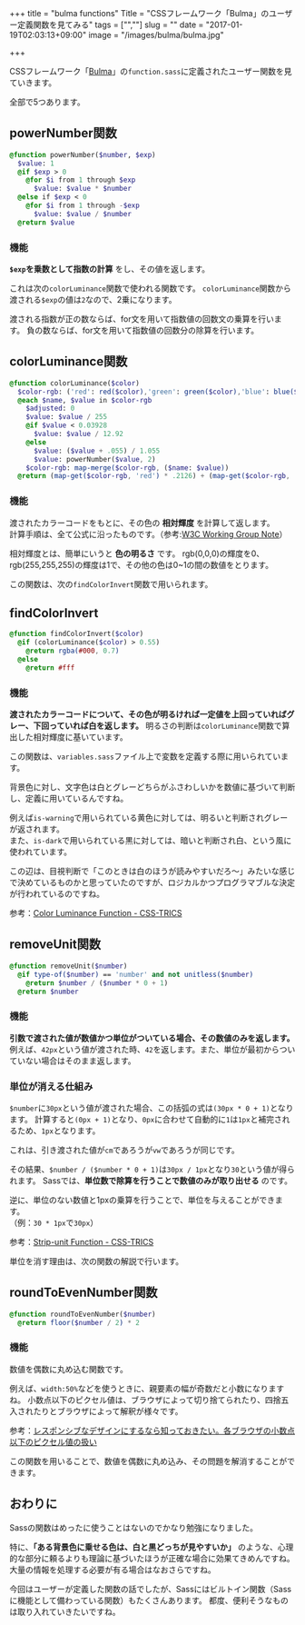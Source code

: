 +++
title = "bulma functions"
Title = "CSSフレームワーク「Bulma」のユーザー定義関数を見てみる"
tags = ["",""]
slug = ""
date = "2017-01-19T02:03:13+09:00"
image = "/images/bulma/bulma.jpg"

+++

CSSフレームワーク「[Bulma](http://buima.io/)」の`function.sass`に定義されたユーザー関数を見ていきます。

全部で5つあります。
<!--more-->
## powerNumber関数

```sass
@function powerNumber($number, $exp)
  $value: 1
  @if $exp > 0
    @for $i from 1 through $exp
      $value: $value * $number
  @else if $exp < 0
    @for $i from 1 through -$exp
      $value: $value / $number
  @return $value
```

### 機能
**`$exp`を乗数として指数の計算** をし、その値を返します。

これは次の`colorLuminance`関数で使われる関数です。
`colorLuminance`関数から渡される`$exp`の値は`2`なので、2乗になります。

渡される指数が正の数ならば、for文を用いて指数値の回数文の乗算を行います。
負の数ならば、for文を用いて指数値の回数分の除算を行います。

## colorLuminance関数

```sass
@function colorLuminance($color)
  $color-rgb: ('red': red($color),'green': green($color),'blue': blue($color))
  @each $name, $value in $color-rgb
    $adjusted: 0
    $value: $value / 255
    @if $value < 0.03928
      $value: $value / 12.92
    @else
      $value: ($value + .055) / 1.055
      $value: powerNumber($value, 2)
    $color-rgb: map-merge($color-rgb, ($name: $value))
  @return (map-get($color-rgb, 'red') * .2126) + (map-get($color-rgb, 'green') * .7152) + (map-get($color-rgb, 'blue') * .0722)
```

### 機能
渡されたカラーコードをもとに、その色の **相対輝度** を計算して返します。  
計算手順は、全て公式に沿ったものです。（参考:[W3C Working Group Note](http://waic.jp/docs/WCAG-TECHS/G145.html)）

相対輝度とは、簡単にいうと **色の明るさ** です。
rgb(0,0,0)の輝度を0、rgb(255,255,255)の輝度は1で、その他の色は0~1の間の数値をとります。

この関数は、次の`findColorInvert`関数で用いられます。


## findColorInvert

```sass
@function findColorInvert($color)
  @if (colorLuminance($color) > 0.55)
    @return rgba(#000, 0.7)
  @else
    @return #fff
```

### 機能
**渡されたカラーコードについて、その色が明るければ一定値を上回っていればグレー、下回っていれば白を返します。**
明るさの判断は`colorLuminance`関数で算出した相対輝度に基いています。

この関数は、`variables.sass`ファイル上で変数を定義する際に用いられています。

背景色に対し、文字色は白とグレーどちらがふさわしいかを数値に基づいて判断し、定義に用いているんですね。

例えば`is-warning`で用いられている黄色に対しては、明るいと判断されグレーが返されます。<br>
また、`is-dark`で用いられている黒に対しては、暗いと判断され白、という風に使われています。

この辺は、目視判断で「このときは白のほうが読みやすいだろ〜」みたいな感じで決めているものかと思っていたのですが、ロジカルかつプログラマブルな決定が行われているのですね。

参考：[Color Luminance Function - CSS-TRICS](https://css-tricks.com/snippets/sass/luminance-color-function/)


## removeUnit関数

```sass
@function removeUnit($number)
  @if type-of($number) == 'number' and not unitless($number)
    @return $number / ($number * 0 + 1)
  @return $number
```

### 機能
**引数で渡された値が数値かつ単位がついている場合、その数値のみを返します。**
例えば、`42px`という値が渡された時、`42`を返します。また、単位が最初からついていない場合はそのまま返します。


### 単位が消える仕組み
`$number`に`30px`という値が渡された場合、この括弧の式は`(30px * 0 + 1)`となります。
計算すると`(0px + 1)`となり、`0px`に合わせて自動的に`1`は`1px`と補完されるため、`1px`となります。

これは、引き渡された値が`cm`であろうが`vw`であろうが同じです。

その結果、`$number / ($number * 0 + 1)`は`30px / 1px`となり`30`という値が得られます。
Sassでは、**単位数で除算を行うことで数値のみが取り出せる** のです。

逆に、単位のない数値と1pxの乗算を行うことで、単位を与えることができます。<br>
（例：`30 * 1px`で`30px`）

参考：[Strip-unit Function - CSS-TRICS](https://css-tricks.com/snippets/sass/strip-unit-function/)

単位を消す理由は、次の関数の解説で行います。


## roundToEvenNumber関数

```sass
@function roundToEvenNumber($number)
  @return floor($number / 2) * 2
```

### 機能
数値を偶数に丸め込む関数です。

例えば、`width:50%`などを使うときに、親要素の幅が奇数だと小数になりますね。
小数点以下のピクセル値は、ブラウザによって切り捨てられたり、四捨五入されたりとブラウザによって解釈が様々です。

参考：[レスポンシブなデザインにするなら知っておきたい。各ブラウザの小数点以下のピクセル値の扱い](http://parashuto.com/rriver/responsive-web/sub-pixel-rounding-browser-problem)

この関数を用いることで、数値を偶数に丸め込み、その問題を解消することができます。

## おわりに
Sassの関数はめったに使うことはないのでかなり勉強になりました。

特に、**「ある背景色に乗せる色は、白と黒どっちが見やすいか」** のような、心理的な部分に頼るよりも理論に基づいたほうが正確な場合に効果てきめんですね。大量の情報を処理する必要が有る場合はなおさらですね。

今回はユーザーが定義した関数の話でしたが、Sassにはビルトイン関数（Sassに機能として備わっている関数）もたくさんあります。
都度、便利そうなものは取り入れていきたいですね。
